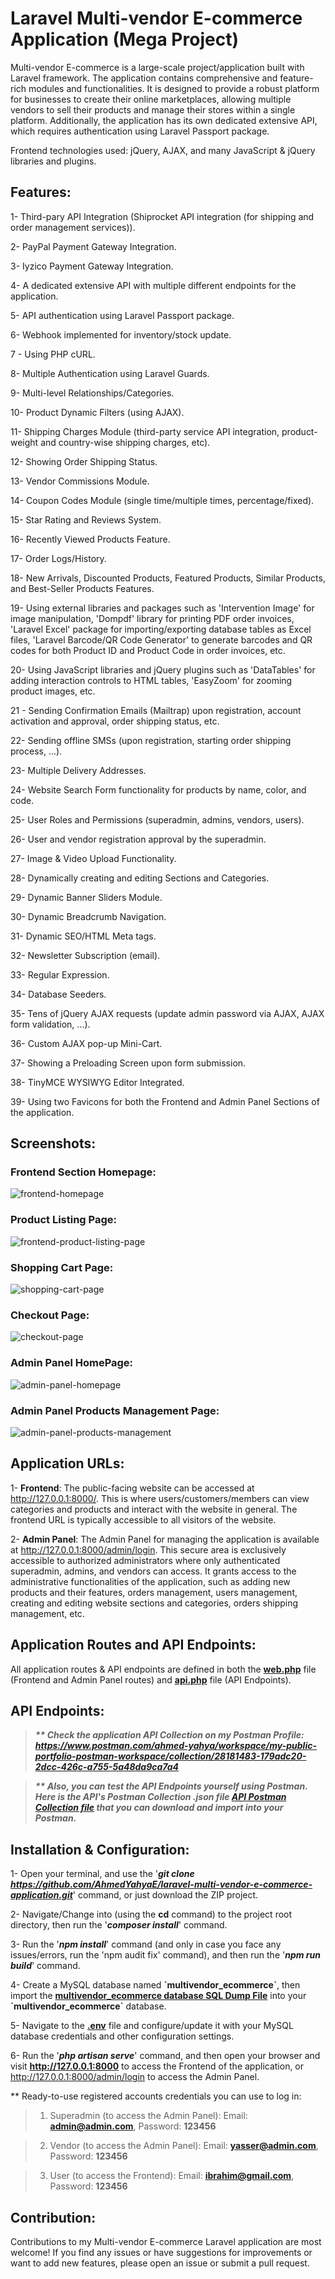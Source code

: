 # Laravel Multi-vendor E-commerce Application (Mega Project)
Multi-vendor E-commerce is a large-scale project/application built with Laravel framework. The application contains comprehensive and feature-rich modules and functionalities. It is designed to provide a robust platform for businesses to create their online marketplaces, allowing multiple vendors to sell their products and manage their stores within a single platform. Additionally, the application has its own dedicated extensive API, which requires authentication using Laravel Passport package.

Frontend technologies used: jQuery, AJAX, and many JavaScript & jQuery libraries and plugins.

## Features:
1- Third-pary API Integration (Shiprocket API integration (for shipping and order management services)).

2- PayPal Payment Gateway Integration.

3- Iyzico Payment Gateway Integration.

4- A dedicated extensive API with multiple different endpoints for the application.

5- API authentication using Laravel Passport package.

6- Webhook implemented for inventory/stock update.

7 - Using PHP cURL.

8- Multiple Authentication using Laravel Guards.

9- Multi-level Relationships/Categories.

10- Product Dynamic Filters (using AJAX).

11- Shipping Charges Module (third-party service API integration, product-weight and country-wise shipping charges, etc).

12- Showing Order Shipping Status.

13- Vendor Commissions Module.

14- Coupon Codes Module (single time/multiple times, percentage/fixed).

15- Star Rating and Reviews System.

16- Recently Viewed Products Feature.

17- Order Logs/History.

18- New Arrivals, Discounted Products, Featured Products, Similar Products, and Best-Seller Products Features.

19- Using external libraries and packages such as 'Intervention Image' for image manipulation, 'Dompdf' library for printing PDF order invoices, 'Laravel Excel' package for importing/exporting database tables as Excel files, 'Laravel Barcode/QR Code Generator' to generate barcodes and QR codes for both Product ID and Product Code in order invoices, etc.

20- Using JavaScript libraries and jQuery plugins such as 'DataTables' for adding interaction controls to HTML tables, 'EasyZoom' for zooming product images, etc.

21 - Sending Confirmation Emails (Mailtrap) upon registration, account activation and approval, order shipping status, etc.

22- Sending offline SMSs (upon registration, starting order shipping process, ...).

23- Multiple Delivery Addresses.

24- Website Search Form functionality for products by name, color, and code.

25- User Roles and Permissions (superadmin, admins, vendors, users).

26- User and vendor registration approval by the superadmin.

27- Image & Video Upload Functionality.

28- Dynamically creating and editing Sections and Categories.

29- Dynamic Banner Sliders Module.

30- Dynamic Breadcrumb Navigation.

31- Dynamic SEO/HTML Meta tags.

32- Newsletter Subscription (email).

33- Regular Expression.

34- Database Seeders.

35- Tens of jQuery AJAX requests (update admin password via AJAX, AJAX form validation, ...).

36- Custom AJAX pop-up Mini-Cart.

37- Showing a Preloading Screen upon form submission.

38- TinyMCE WYSIWYG Editor Integrated.

39- Using two Favicons for both the Frontend and Admin Panel Sections of the application.

## Screenshots:
### Frontend Section Homepage:
![frontend-homepage](https://github.com/AhmedYahyaE/laravel-multi-vendor-e-commerce-application/assets/118033266/37646610-8c9f-4ac6-8a75-75e83cc469c7)

### Product Listing Page:
![frontend-product-listing-page](https://github.com/AhmedYahyaE/laravel-multi-vendor-e-commerce-application/assets/118033266/6a68ba25-ebd0-4b93-b687-487e35bf4912)

### Shopping Cart Page:
![shopping-cart-page](https://github.com/AhmedYahyaE/laravel-multi-vendor-e-commerce-application/assets/118033266/64f9cbbf-87d2-4f26-aaf1-5c942d1db85b)

### Checkout Page:
![checkout-page](https://github.com/AhmedYahyaE/laravel-multi-vendor-e-commerce-application/assets/118033266/0e4057a8-dd7e-4db5-944d-8d8754b86c32)

### Admin Panel HomePage:
![admin-panel-homepage](https://github.com/AhmedYahyaE/laravel-multi-vendor-e-commerce-application/assets/118033266/afda126b-2ab2-4ce8-9f42-2bd6eee36bfa)

### Admin Panel Products Management Page:
![admin-panel-products-management](https://github.com/AhmedYahyaE/laravel-multi-vendor-e-commerce-application/assets/118033266/06d8fd5b-6538-4574-b6f4-c3bf4a6a5c32)

## Application URLs:
1- **Frontend**: The public-facing website can be accessed at http://127.0.0.1:8000/. This is where users/customers/members can view categories and products and interact with the website in general. The frontend URL is typically accessible to all visitors of the website.

2- **Admin Panel**: The Admin Panel for managing the application is available at http://127.0.0.1:8000/admin/login. This secure area is exclusively accessible to authorized administrators where only authenticated superadmin, admins, and vendors can access. It grants access to the administrative functionalities of the application, such as adding new products and their features, orders management, users management, creating and editing website sections and categories, orders shipping management, etc.

## Application Routes and API Endpoints:
All application routes & API endpoints are defined in both the **[web.php](routes/web.php)** file (Frontend and Admin Panel routes) and **[api.php](routes/api.php)** file (API Endpoints).

## API Endpoints:
> ***\*\* Check the application API Collection on my Postman Profile: https://www.postman.com/ahmed-yahya/workspace/my-public-portfolio-postman-workspace/collection/28181483-179adc20-2dcc-426c-a755-5a48da9ca7a4***

> ***\*\* Also, you can test the API Endpoints yourself using Postman. Here is the API's Postman Collection .json file [API Postman Collection file](<Postman Collection of API Endpoints/Multi-vendor E-commerce Application API.postman_collection.json>) that you can download and import into your Postman.***

## Installation & Configuration:

1- Open your terminal, and use the '***git clone https://github.com/AhmedYahyaE/laravel-multi-vendor-e-commerce-application.git***' command, or just download the ZIP project.

2- Navigate/Change into (using the **cd** command) to the project root directory, then run the '***composer install***' command.

3- Run the '***npm install***' command (and only in case you face any issues/errors, run the 'npm audit fix' command), and then run the '***npm run build***' command.

4- Create a MySQL database named **\`multivendor_ecommerce\`**, then import the **[multivendor_ecommerce database SQL Dump File](<Database - multivendor_ecommerce/multivendor_ecommerce database - SQL Dump File - phpMyAdmin Export.sql>)** into your **\`multivendor_ecommerce\`** database.

5- Navigate to the **[.env](.env)** file and configure/update it with your MySQL database credentials and other configuration settings.

6- Run the '***php artisan serve***' command, and then open your browser and visit **http://127.0.0.1:8000** to access the Frontend of the application, or http://127.0.0.1:8000/admin/login to access the Admin Panel.

\*\* Ready-to-use registered accounts credentials you can use to log in:
> 1) Superadmin (to access the Admin Panel): Email: **admin@admin.com**, Password: **123456**

> 2) Vendor (to access the Admin Panel): Email: **yasser@admin.com**, Password: **123456**
    
> 3) User (to access the Frontend): Email: **ibrahim@gmail.com**, Password: **123456**

## Contribution:
Contributions to my Multi-vendor E-commerce Laravel application are most welcome! If you find any issues or have suggestions for improvements or want to add new features, please open an issue or submit a pull request.

